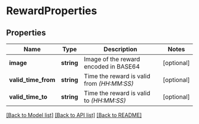 # RewardProperties

## Properties
Name | Type | Description | Notes
------------ | ------------- | ------------- | -------------
**image** | **string** | Image of the reward encoded in BASE64 | [optional] 
**valid_time_from** | **string** | Time the reward is valid from *(HH:MM:SS)* | [optional] 
**valid_time_to** | **string** | Time the reward is valid to *(HH:MM:SS)* | [optional] 

[[Back to Model list]](../../README.md#documentation-for-models) [[Back to API list]](../../README.md#documentation-for-api-endpoints) [[Back to README]](../../README.md)

